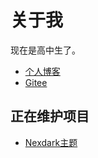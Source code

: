 # 关于我
现在是高中生了。
- [个人博客](https://thinbuffalo.github.io)
- [Gitee](https://gitee.com/thin-buffalo)
## 正在维护项目
- [Nexdark主题](https://github.com/ThinBuffalo/hexo-theme-nexdark)
